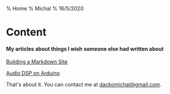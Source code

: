 % Home
% Michal
% 16/5/2020

# Content

#### My articles about things I wish someone else had written about

[Building a Markdown Site](/building_and_deploying_a_markdown_site)

[Audio DSP on Arduino](/audio_dsp_on_arduino)


That's about it. You can contact me at dackomichal@gmail.com.
